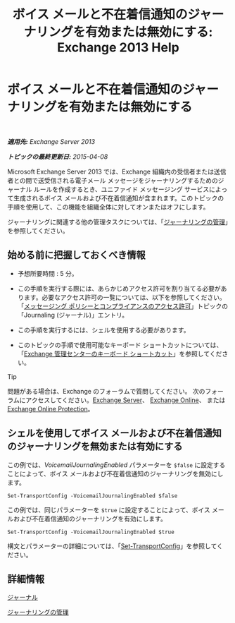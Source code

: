 ﻿---
title: 'ボイス メールと不在着信通知のジャーナリングを有効または無効にする: Exchange 2013 Help'
TOCTitle: ボイス メールと不在着信通知のジャーナリングを有効または無効にする
ms:assetid: 5164a92e-69e6-4339-b80c-0cfbf0dc0198
ms:mtpsurl: https://technet.microsoft.com/ja-jp/library/Bb201690(v=EXCHG.150)
ms:contentKeyID: 49896246
ms.date: 04/24/2018
mtps_version: v=EXCHG.150
ms.translationtype: HT
---

# ボイス メールと不在着信通知のジャーナリングを有効または無効にする

 

_**適用先:** Exchange Server 2013_

_**トピックの最終更新日:** 2015-04-08_

Microsoft Exchange Server 2013 では、Exchange 組織内の受信者または送信者との間で送受信される電子メール メッセージをジャーナリングするためのジャーナル ルールを作成するとき、ユニファイド メッセージング サービスによって生成されるボイス メールおよび不在着信通知が含まれます。このトピックの手順を使用して、この機能を組織全体に対してオンまたはオフにします。

ジャーナリングに関連する他の管理タスクについては、「[ジャーナリングの管理](manage-journaling-exchange-2013-help.md)」を参照してください。

## 始める前に把握しておくべき情報

  - 予想所要時間 : 5 分。

  - この手順を実行する際には、あらかじめアクセス許可を割り当てる必要があります。必要なアクセス許可の一覧については、以下を参照してください。「[メッセージング ポリシーとコンプライアンスのアクセス許可](messaging-policy-and-compliance-permissions-exchange-2013-help.md)」トピックの「Journaling (ジャーナル)」エントリ。

  - この手順を実行するには、シェルを使用する必要があります。

  - このトピックの手順で使用可能なキーボード ショートカットについては、「[Exchange 管理センターのキーボード ショートカット](keyboard-shortcuts-in-the-exchange-admin-center-exchange-online-protection-help.md)」を参照してください。


> [!TIP]
> 問題がある場合は、Exchange のフォーラムで質問してください。 次のフォーラムにアクセスしてください。<A href="https://go.microsoft.com/fwlink/p/?linkid=60612">Exchange Server</A>、 <A href="https://go.microsoft.com/fwlink/p/?linkid=267542">Exchange Online</A>、 または <A href="https://go.microsoft.com/fwlink/p/?linkid=285351">Exchange Online Protection</A>。



## シェルを使用してボイス メールおよび不在着信通知のジャーナリングを無効または有効にする

この例では、*VoicemailJournalingEnabled* パラメーターを `$false` に設定することによって、ボイス メールおよび不在着信通知のジャーナリングを無効にします。

    Set-TransportConfig -VoicemailJournalingEnabled $false

この例では、同じパラメーターを `$true` に設定することによって、ボイス メールおよび不在着信通知のジャーナリングを有効にします。

    Set-TransportConfig -VoicemailJournalingEnabled $true

構文とパラメーターの詳細については、「[Set-TransportConfig](https://technet.microsoft.com/ja-jp/library/bb124151\(v=exchg.150\))」を参照してください。

## 詳細情報

[ジャーナル](journaling-exchange-2013-help.md)

[ジャーナリングの管理](manage-journaling-exchange-2013-help.md)

